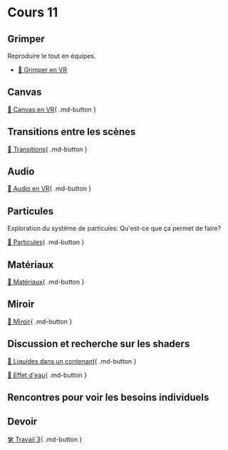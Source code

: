 # Cours 11
## Grimper
Reproduire le tout en équipes. 

- [📝 Grimper en VR](unity/grimper.md)

## Canvas

[📝 Canvas en VR](unity/ui_vr.md){ .md-button }

## Transitions entre les scènes

[📝 Transitions](unity/transitions.md){ .md-button }

## Audio

[📝 Audio en VR](unity/audio_vr.md){ .md-button }


## Particules
Exploration du système de particules: Qu'est-ce que ça permet de faire? 

[📝 Particules](unity/particules.md){ .md-button }

## Matériaux

[📝 Matériaux](unity/materiaux.md){ .md-button }

## Miroir

[📝 Miroir](unity/miroir.md){ .md-button }


## Discussion et recherche sur les shaders
[📝 Liquides dans un contenant](https://www.youtube.com/watch?v=tI3USKIbnh0&t=493s ){ .md-button }      

[📝 Effet d'eau](https://www.youtube.com/watch?v=Vg0L9aCRWPE&t=2s){ .md-button }


## Rencontres pour voir les besoins individuels

## Devoir

[🛠️ Travail 3](./consignes/travail3.md){ .md-button }
